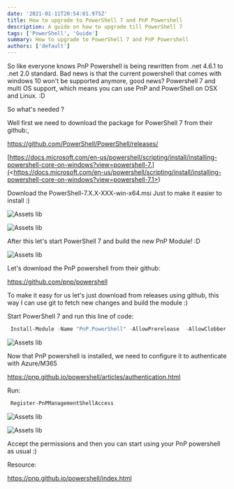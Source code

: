 ```yaml
---
date: '2021-01-11T20:54:01.975Z'
title: How to upgrade to PowerShell 7 and PnP Powershell
description: A guide on how to upgrade till PowerShell 7
tags: ['PowerShell', 'Guide']
summary: How to upgrade to PowerShell 7 and PnP Powershell
authors: ['default']
---
```


So like everyone knows PnP Powershell is being rewritten from .net 4.6.1 to .net 2.0 standard. Bad news is that the current powershell that comes with windows 10 won't be supported anymore, good news? Powershell 7 and multi OS support, which means you can use PnP and PowerShell on OSX and Linux. :D

So what's needed ?

Well first we need to download the package for PowerShell 7 from their github:,

<https://github.com/PowerShell/PowerShell/releases/>

[https://docs.microsoft.com/en-us/powershell/scripting/install/installing-powershell-core-on-windows?view=powershell-7.](<[](https://github.com/PowerShell/PowerShell/releases/)https://docs.microsoft.com/en-us/powershell/scripting/install/installing-powershell-core-on-windows?view=powershell-7.1>)

Download the PowerShell-7.X.X-XXX-win-x64.msi Just to make it easier to install :)

![Assets lib](/static/images/assets/powershell-install-1.png)

![Assets lib](/static/images/assets/powershell-install..png)

After this let's start PowerShell 7 and build the new PnP Module! :D

![Assets lib](/static/images/assets/powershell-7.png)

Let's download the PnP powershell from their github:

https://github.com/pnp/powershell

To make it easy for us let's just download from releases using github, this way I can use git to fetch new changes and build the module :)

Start PowerShell 7 and run this line of code:

```powershell
 Install-Module -Name "PnP.PowerShell" -AllowPrerelease  -AllowClobber
```

![Assets lib](/static/images/assets/install-pnppowershell.png)

Now that PnP powershell is installed, we need to configure it to authenticate with Azure/M365

https://pnp.github.io/powershell/articles/authentication.html

Run:

```powershell
 Register-PnPManagementShellAccess
```

![Assets lib](/static/images/assets/loginpromt.png)

![Assets lib](/static/images/assets/permissions-pnp.png)

Accept the permissions and then you can start using your PnP powershell as usual :)

<!--EndFragment-->

Resource:

https://pnp.github.io/powershell/index.html

